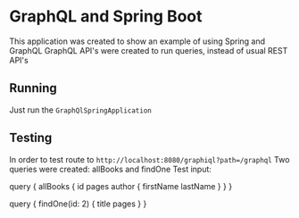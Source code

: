 # GraphQL and Spring Boot
This application was created to show an example of using Spring and GraphQL
GraphQL API's were created to run queries, instead of usual REST API's

## Running
Just run the ```GraphQlSpringApplication```

## Testing
In order to test route to ```http://localhost:8080/graphiql?path=/graphql```
Two queries were created: allBooks and findOne
Test input: 
  
  query {
  allBooks {
    id
    pages
    author {
      firstName
      lastName
      }
    }
  }


  query {
  findOne(id: 2) {
    title
    pages
    }
  }
